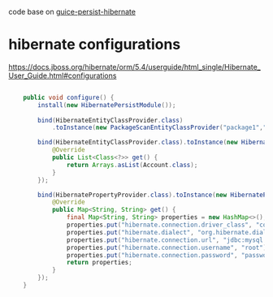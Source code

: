 code base on [guice-persist-hibernate](https://github.com/jcampos8782/guice-persist-hibernate)

# hibernate configurations

https://docs.jboss.org/hibernate/orm/5.4/userguide/html_single/Hibernate_User_Guide.html#configurations


```java

    public void configure() {
        install(new HibernatePersistModule());
        
        bind(HibernateEntityClassProvider.class)
            .toInstance(new PackageScanEntityClassProvider("package1","package2"));

        bind(HibernateEntityClassProvider.class).toInstance(new HibernateEntityClassProvider() {
            @Override
            public List<Class<?>> get() {
                return Arrays.asList(Account.class);
            }
        });

        bind(HibernatePropertyProvider.class).toInstance(new HibernatePropertyProvider() {
            @Override
            public Map<String, String> get() {
                final Map<String, String> properties = new HashMap<>();
                properties.put("hibernate.connection.driver_class", "com.mysql.cj.jdbc.Driver");
                properties.put("hibernate.dialect", "org.hibernate.dialect.MySQLDialect");
                properties.put("hibernate.connection.url", "jdbc:mysql://127.0.0.1/p_user?useSSL=false");
                properties.put("hibernate.connection.username", "root");
                properties.put("hibernate.connection.password", "password");
                return properties;
            }
        });
    }
```
